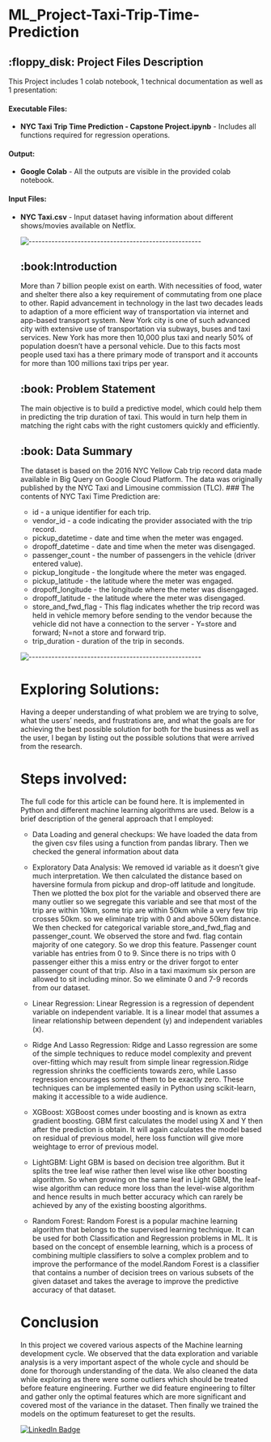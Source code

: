 # ML_Project-Taxi-Trip-Time-Prediction

<h2> :floppy_disk: Project Files Description</h2>

<p>This Project includes 1 colab notebook, 1 technical documentation as well as 1 presentation:</p>
<h4>Executable Files:</h4>
<ul>
  <li><b> NYC Taxi Trip Time Prediction - Capstone Project.ipynb</b> - Includes all functions required for regression operations.</li>
</ul>

<h4>Output:</h4>
<ul>
  <li><b>Google Colab</b> - All the outputs are visible in the provided colab notebook.
</ul>
<h4>Input Files:</h4>
<ul>
  <li><b>NYC Taxi.csv</b> - Input dataset having information about different shows/movies available on Netflix.</li>

![-----------------------------------------------------](https://raw.githubusercontent.com/andreasbm/readme/master/assets/lines/rainbow.png)

<h2> :book:Introduction</h2>
More than 7 billion people exist on earth. With necessities of food, water and shelter there also a key requirement of commutating from one place to other. Rapid advancement in technology in the last two decades leads to adaption of a more efficient way of transportation via internet and app-based transport system. New York city is one of such advanced city with extensive use of transportation via subways, buses and taxi services. New York has more then 10,000 plus taxi and nearly 50% of population doesn’t have a personal vehicle. Due to this facts most people used taxi has a there primary mode of transport and it accounts for more than 100 millions taxi trips per year.

<h2> :book: Problem Statement</h2>
The main objective is to build a predictive model, which could help them in predicting the trip duration of taxi. This would in turn help them in matching the right cabs with the right customers quickly and efficiently.

<h2> :book: Data Summary</h2>
The dataset is based on the 2016 NYC Yellow Cab trip record data made available in Big Query on Google Cloud Platform.
The data was originally published by the NYC Taxi and Limousine commission (TLC).
### The contents of NYC Taxi Time Prediction are:
  
*	id - a unique identifier for each trip.
*	vendor_id - a code indicating the provider associated with the trip record.
*	pickup_datetime - date and time when the meter was engaged.
*	dropoff_datetime - date and time when the meter was disengaged.
*	passenger_count - the number of passengers in the vehicle (driver entered value).
*	pickup_longitude - the longitude where the meter was engaged.
*	pickup_latitude - the latitude where the meter was engaged.
*	dropoff_longitude - the longitude where the meter was disengaged.
*	dropoff_latitude - the latitude where the meter was disengaged.
*	store_and_fwd_flag - This flag indicates whether the trip record was held in vehicle memory before sending to the vendor because the vehicle did not have a         connection to the server - Y=store and forward; N=not a store and forward trip.
*	trip_duration - duration of the trip in seconds.



![-----------------------------------------------------](https://raw.githubusercontent.com/andreasbm/readme/master/assets/lines/rainbow.png)

# Exploring Solutions:
Having a deeper understanding of what problem we are trying to solve, what the users’ needs, and frustrations are, and what the goals are for achieving the best possible solution for both for the business as well as the user, I began by listing out the possible solutions that were arrived from the research.


# Steps involved:
The full code for this article can be found here. It is implemented in Python and different machine learning algorithms are used. Below is a brief description of the general approach that I employed:
* Data Loading and general checkups: 
We have loaded the data from the given csv files using a function from pandas library. Then we checked the general information about data
* Exploratory Data Analysis: 
We removed id variable as it doesn’t give much interpretation. We then calculated the distance based on haversine formula from pickup and drop-off latitude and longitude. Then we plotted the box plot for the variable and observed there are many outlier so we segregate this variable and see that most of the trip are within 10km, some trip are within 50km while a very few trip crosses 50km. so we eliminate trip with 0 and above 50km distance.
We then checked for categorical variable store_and_fwd_flag and passenger_count. We observed the store and fwd. flag contain majority of one category. So we drop this feature. Passenger count variable has entries from 0 to 9. Since there is no trips with 0 passenger either this a miss entry or the driver forgot to enter passenger count of that trip. Also in a taxi maximum six person are allowed to sit including minor. So we eliminate 0 and 7-9 records from our dataset.

* Linear Regression:
Linear Regression is a regression of dependent variable on independent variable. It is a linear model that assumes a linear relationship between dependent (y) and independent variables (x).

* Ridge And Lasso Regression:
Ridge and Lasso regression are some of the simple techniques to reduce model complexity and prevent over-fitting which may result from simple linear regression.Ridge regression shrinks the coefficients towards zero, while Lasso regression encourages some of them to be exactly zero. These techniques can be implemented easily in Python using scikit-learn, making it accessible to a wide audience.

* XGBoost:
XGBoost comes under boosting and is known as extra gradient boosting. GBM first calculates the model using X and Y then after the prediction is obtain. It will again calculates the model based on residual of previous model, here loss function will give more weightage to error of previous model. 

* LightGBM:
Light GBM is based on decision tree algorithm. But it splits the tree leaf wise rather then level wise like other boosting algorithm. So when growing on the same leaf in Light GBM, the leaf-wise algorithm can reduce more loss than the level-wise algorithm and hence results in much better accuracy which can rarely be achieved by any of the existing boosting algorithms.

* Random Forest:
Random Forest is a popular machine learning algorithm that belongs to the supervised learning technique. It can be used for both Classification and Regression problems in ML. It is based on the concept of ensemble learning, which is a process of combining multiple classifiers to solve a complex problem and to improve the performance of the model.Random Forest is a classifier that contains a number of decision trees on various subsets of the given dataset and takes the average to improve the predictive accuracy of that dataset.

# Conclusion
In this project we covered various aspects of the Machine learning development cycle. We observed that the data exploration and variable analysis is a very important aspect of the whole cycle and should be done for thorough understanding of the data. We also cleaned the data while exploring as there were some outliers which should be treated before feature engineering. Further we did feature engineering to filter and gather only the optimal features which are more significant and covered most of the variance in the dataset. Then finally we trained the models on the optimum featureset to get the results.


[![LinkedIn Badge](https://img.shields.io/badge/LinkedIn-0077B5?style=for-the-badge&logo=linkedin&logoColor=white)](www.linkedin.com/in/himanshu-rathod-b4066b215)
